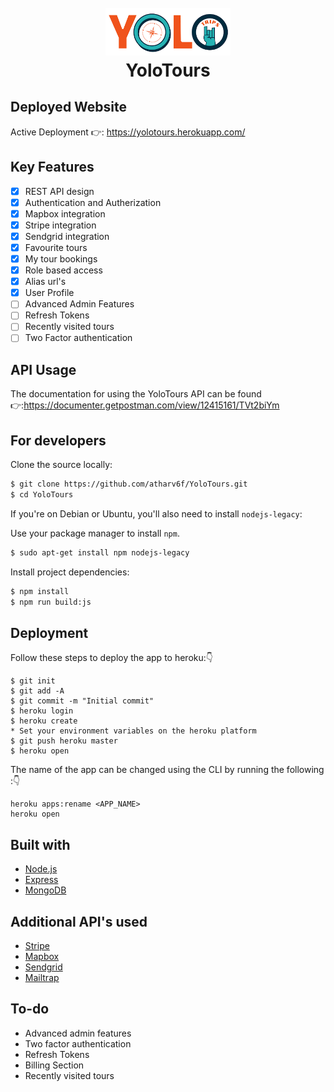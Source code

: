 <h1 align="center">
  <br>
  <a href="https://yolotours.herokuapp.com/"><img src="https://github.com/atharv6f/YoloTours/blob/master/public/img/YoloTousLogo2.png" alt="YoloTours" width="200"></a>
  <br>
  YoloTours
  <br>
</h1>



## Deployed Website 
Active Deployment 👉: https://yolotours.herokuapp.com/

## Key Features
- [x] REST API design
- [x] Authentication and Autherization
- [x] Mapbox integration
- [x] Stripe integration
- [x] Sendgrid integration
- [x] Favourite tours
- [x] My tour bookings
- [x] Role based access
- [x] Alias url's
- [x] User Profile
- [ ] Advanced Admin Features
- [ ] Refresh Tokens 
- [ ] Recently visited tours
- [ ] Two Factor authentication

## API Usage 
The documentation for using the YoloTours API can be found 👉:https://documenter.getpostman.com/view/12415161/TVt2biYm

## For developers
Clone the source locally:

```sh
$ git clone https://github.com/atharv6f/YoloTours.git
$ cd YoloTours
```
If you're on Debian or Ubuntu, you'll also need to install
`nodejs-legacy`:

Use your package manager to install `npm`.

```sh
$ sudo apt-get install npm nodejs-legacy
```

Install project dependencies:

```sh
$ npm install
$ npm run build:js
```

## Deployment
Follow these steps to deploy the app to heroku:👇 
```
$ git init
$ git add -A
$ git commit -m "Initial commit"
$ heroku login
$ heroku create
* Set your environment variables on the heroku platform
$ git push heroku master
$ heroku open
```
The name of the app can be changed using the CLI by running the following :👇 
```
heroku apps:rename <APP_NAME>
heroku open
```
## Built with
- [Node.js](https://nodejs.org)
- [Express](https://expressjs.com/)
- [MongoDB](https://www.mongodb.com/2)

## Additional API's used
- [Stripe](https://nodejs.org)
- [Mapbox](https://expressjs.com/)
- [Sendgrid](https://www.mongodb.com/2)
- [Mailtrap](https://www.mongodb.com/2)


## To-do
- Advanced admin features
- Two factor authentication
- Refresh Tokens
- Billing Section
- Recently visited tours
